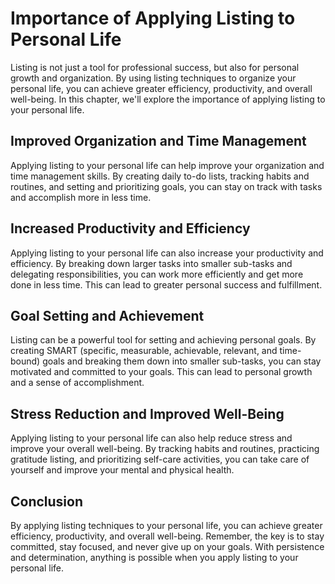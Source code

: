 Importance of Applying Listing to Personal Life
=============================================================================================

Listing is not just a tool for professional success, but also for personal growth and organization. By using listing techniques to organize your personal life, you can achieve greater efficiency, productivity, and overall well-being. In this chapter, we'll explore the importance of applying listing to your personal life.

Improved Organization and Time Management
-----------------------------------------

Applying listing to your personal life can help improve your organization and time management skills. By creating daily to-do lists, tracking habits and routines, and setting and prioritizing goals, you can stay on track with tasks and accomplish more in less time.

Increased Productivity and Efficiency
-------------------------------------

Applying listing to your personal life can also increase your productivity and efficiency. By breaking down larger tasks into smaller sub-tasks and delegating responsibilities, you can work more efficiently and get more done in less time. This can lead to greater personal success and fulfillment.

Goal Setting and Achievement
----------------------------

Listing can be a powerful tool for setting and achieving personal goals. By creating SMART (specific, measurable, achievable, relevant, and time-bound) goals and breaking them down into smaller sub-tasks, you can stay motivated and committed to your goals. This can lead to personal growth and a sense of accomplishment.

Stress Reduction and Improved Well-Being
----------------------------------------

Applying listing to your personal life can also help reduce stress and improve your overall well-being. By tracking habits and routines, practicing gratitude listing, and prioritizing self-care activities, you can take care of yourself and improve your mental and physical health.

Conclusion
----------

By applying listing techniques to your personal life, you can achieve greater efficiency, productivity, and overall well-being. Remember, the key is to stay committed, stay focused, and never give up on your goals. With persistence and determination, anything is possible when you apply listing to your personal life.
